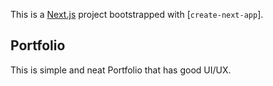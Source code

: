 This is a [Next.js](https://nextjs.org/) project bootstrapped with [`create-next-app`].

## Portfolio

This is simple and neat Portfolio that has good UI/UX.
